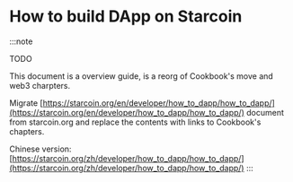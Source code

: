# How to build DApp on Starcoin



:::note

TODO

This document is a overview guide, is a reorg of Cookbook's move and web3 charpters.

Migrate [https://starcoin.org/en/developer/how_to_dapp/how_to_dapp/](https://starcoin.org/en/developer/how_to_dapp/how_to_dapp/) document from starcoin.org and replace the contents with links to Cookbook's chapters. 

Chinese version: [https://starcoin.org/zh/developer/how_to_dapp/how_to_dapp/](https://starcoin.org/zh/developer/how_to_dapp/how_to_dapp/)
:::
